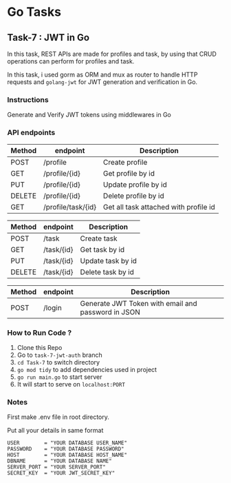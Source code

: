 # Go Tasks

## Task-7 : JWT in Go

In this task, REST APIs are made for profiles and task, by using that CRUD operations can perform for profiles and task.

In this task, i used gorm as ORM and mux as router to handle HTTP requests and `golang-jwt` for JWT generation and verification in Go.

### Instructions

Generate and Verify JWT tokens using middlewares in Go

### API endpoints

| Method    | endpoint     | Description   |
| --------- | --------     | ------------- |
| POST      | /profile        | Create profile   |
| GET       | /profile/{id}   | Get profile by id|
| PUT       | /profile/{id}   | Update profile by id|
| DELETE    | /profile/{id}   | Delete profile by id|
| GET    | /profile/task/{id}   | Get all task attached with profile id|

| Method    | endpoint     | Description   |
| --------- | --------     | ------------- |
| POST      | /task        | Create task   |
| GET       | /task/{id}   | Get task by id|
| PUT       | /task/{id}   | Update task by id|
| DELETE    | /task/{id}   | Delete task by id|

| Method    | endpoint     | Description   |
| --------- | --------     | ------------- |
| POST      | /login        | Generate JWT Token with email and password in JSON  |

### How to Run Code ?

1. Clone this Repo
2. Go to `task-7-jwt-auth` branch
3. `cd Task-7` to switch directory
4. `go mod tidy` to add dependencies used in project
5. `go run main.go` to start server
6. It will start to serve on `localhost:PORT`

### Notes

First make .env file in root directory.

Put all your details in same format

```
USER        = "YOUR DATABASE USER_NAME"
PASSWORD    = "YOUR DATABASE PASSWORD"
HOST        = "YOUR DATABASE HOST_NAME"
DBNAME      = "YOUR DATABASE NAME"
SERVER_PORT = "YOUR SERVER_PORT"
SECRET_KEY  = "YOUR JWT_SECRET_KEY"
```
